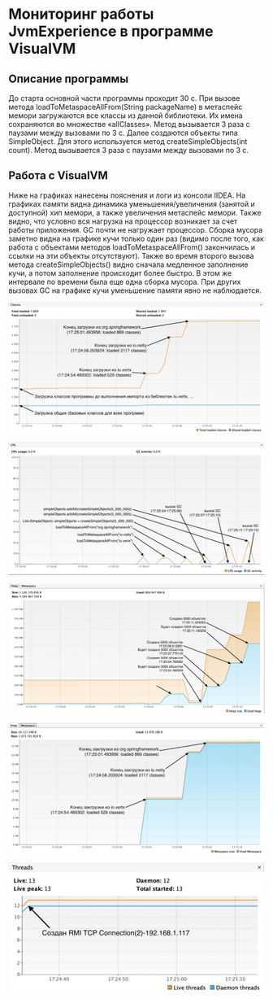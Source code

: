 # Мониторинг работы JvmExperience в программе VisualVM

## Описание программы
До старта основной части программы проходит 30 с. При вызове метода loadToMetaspaceAllFrom(String packageName) в метаспейс мемори загружаются все классы из данной библиотеки. Их имена сохраняются во множестве «allClasses». Метод вызывается 3 раза с паузами между вызовами по 3 с.
Далее создаются объекты типа SimpleObject. Для этого используется метод createSimpleObjects(int count). Метод вызывается 3 раза с паузами между вызовами по  3 с.

## Работа с VisualVM
Ниже на графиках нанесены пояснения и логи из консоли IIDEA. На графиках памяти видна динамика уменьшения/увеличения (занятой и доступной) хип мемори, а также увеличения метаспейс мемори. Также видно, что условно вся нагрузка на процессор возникает за счет работы приложения. GC почти не нагружает процессор. Сборка мусора заметно видна на графике кучи только один раз (видимо после того, как работа с объектами методов loadToMetaspaceAllFrom() закончилась и ссылки на эти объекты отсутствуют). Также во время второго вызова метода createSimpleObjects() видно сначала медленное заполнение кучи, а потом заполнение происходит более быстро. В этом же интервале по времени была еще одна сборка мусора. При других вызовах GC на графике кучи уменьшение памяти явно не наблюдается.

![1](https://github.com/AlekseyBel0v/4.10._task2_VisualJM/blob/main/images/classes.jpg?raw=true)

![2](https://github.com/AlekseyBel0v/4.10._task2_VisualJM/blob/main/images/cpu.jpeg?raw=true)

![3](https://github.com/AlekseyBel0v/4.10._task2_VisualJM/blob/main/images/heap%20memory.jpg?raw=true)

![4](https://github.com/AlekseyBel0v/4.10._task2_VisualJM/blob/main/images/metaspace%20memory.jpg?raw=true)

![5](https://github.com/AlekseyBel0v/4.10._task2_VisualJM/blob/main/images/threads.jpg?raw=true)